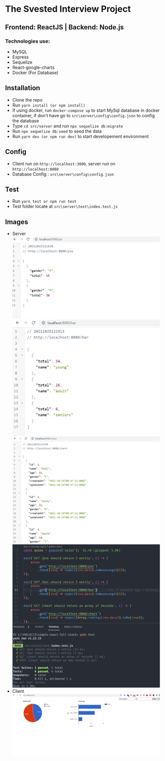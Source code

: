 # The Svested Interview Project
## Frontend: ReactJS | Backend: Node.js

### Technologies use:
- MySQL 
- Express
- Sequelize
- React-google-charts
- Docker (For Database)

## Installation

- Clone the repo
- Run ```yarn install (or npm install)```
- If using docker, run ```docker-compose up``` to start MySql database in docker container, if don't have go to ```src\server\config\config.json``` to config the database
- Type ```cd src/server``` and run ```npx sequelize db:migrate```
- Run ```npx sequelize db:seed``` to seed the data
- Run ```yarn dev (or npm run dev)``` to start developement environment

## Config 
- Client run on `http://localhost:3000`, server run on `http://localhost:8080`
- Database Config : ```src\server\config\config.json```

## Test
- Run ```yarn test or npm run test```
- Test folder locate at `src\server\test\index.test.js`
## Images
- Server
![image description](https://github.com/dim0147/Svested-Interview-Project/blob/master/images/sv1.png?raw=true)
![image description](https://github.com/dim0147/Svested-Interview-Project/blob/master/images/sv2.png?raw=true)
![image description](https://github.com/dim0147/Svested-Interview-Project/blob/master/images/sv3.png?raw=true)
![image description](https://github.com/dim0147/Svested-Interview-Project/blob/master/images/sv4.png?raw=true)
- Client
![image description](https://github.com/dim0147/Svested-Interview-Project/blob/master/images/c1.png?raw=true)